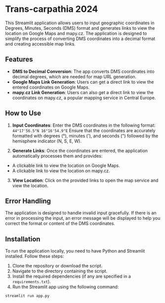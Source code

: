 # **Trans-carpathia 2024**

This Streamlit application allows users to input geographic coordinates in Degrees, Minutes, Seconds (DMS) format and generates links to view the location on Google Maps and mapy.cz. The application is designed to simplify the process of converting DMS coordinates into a decimal format and creating accessible map links.

## **Features**

- **DMS to Decimal Conversion**: The app converts DMS coordinates into decimal degrees, which are needed for map URL generation.
- **Google Maps Link Generation**: Users can get a direct link to view the entered coordinates on Google Maps.
- **mapy.cz Link Generation**: Users can also get a direct link to view the coordinates on mapy.cz, a popular mapping service in Central Europe.

## **How to Use**

1. **Input Coordinates**: Enter the DMS coordinates in the following format: <tr>
`44°17'56.5"N 16°16'54.9"E` <tr>
Ensure that the coordinates are accurately formatted with degrees (°), minutes ('), and seconds (") followed by the hemisphere indicator (N, S, E, W).

2. **Generate Links**: Once the coordinates are entered, the application automatically processes them and provides:
- A clickable link to view the location on Google Maps.
- A clickable link to view the location on mapy.cz.

3. **View Location**: Click on the provided links to open the map service and view the location.

## **Error Handling**

The application is designed to handle invalid input gracefully. If there is an error in processing the input, an error message will be displayed to help you correct the format or content of the DMS coordinates.

## **Installation**

To run the application locally, you need to have Python and Streamlit installed. Follow these steps:

1. Clone the repository or download the script.
2. Navigate to the directory containing the script.
3. Install the required dependencies (if any are specified in a `requirements.txt`).
4. Run the Streamlit app using the following command:
```bash
streamlit run app.py
